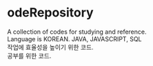 # odeRepository
A collection of codes for studying and reference.  
Language is KOREAN. JAVA, JAVASCRIPT, SQL  
작업에 효율성을 높이기 위한 코드.  
공부를 위한 코드.  
